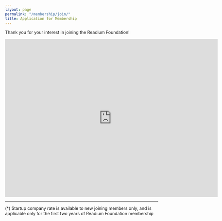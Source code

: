 ```yaml
---
layout: page
permalink: "/membership/join/"
title: Application for Membership
---
```


Thank you for your interest in joining the Readium Foundation! 
<iframe src="https://docs.google.com/forms/d/e/1FAIpQLScailYPbPU0o1bWBz8tCHoJVLrEHj4tBwIZ9i5Y8ObQYnVPUw/viewform?embedded=true" width="700" height="520" frameborder="0" marginheight="0" marginwidth="0">Loading...</iframe>



---

(*) Startup company rate is available to new joining members only, and is applicable only for the first two years of Readium Foundation membership
